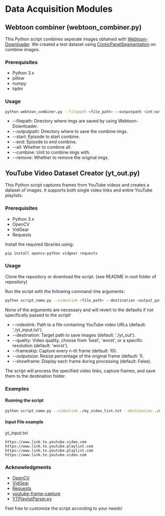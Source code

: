 # Data Acquisition Modules

## Webtoon combiner (webtoon_combiner.py)

This Python script combines seperate images obtained with [Webtoon-Downloader](https://github.com/Zehina/Webtoon-Downloader).
We created a test dataset using [ComicPanelSegmentation](https://github.com/reidenong/ComicPanelSegmentation) on combine images.

### Prerequisites

- Python 3.x
- pillow
- numpy
- tqdm

### Usage

```bash
python webtoon_combiner.py --filepath <file_path> --outputpath <int:output_path> --start <int:start_episode> --end <end_episode> --all <True/False> --combine <int:Unit to combine imgs with> --remove <True/False>
```

- --filepath: Directory where imgs are saved by using Webtoon-Downloader.
- --outputpath: Directory where to save the combine imgs.
- --start: Episode to start combine.
- --end: Episode to end combine.
- --all: Whether to combine all.
- --combine: Unit to combine imgs with.
- --remove: Whether to remove the original imgs.


## YouTube Video Dataset Creator (yt_out.py)

This Python script captures frames from YouTube videos and creates a dataset of images. It supports both single video links and entire YouTube playlists.

### Prerequisites

- Python 3.x
- OpenCV
- VidGear
- Requests

Install the required libraries using:

```bash
pip install opencv-python vidgear requests
```

### Usage
Clone the repository or download the script. (see README in root folder of repository)

Run the script with the following command-line arguments:

```bash
python script_name.py --videolink <file_path> --destination <output_path> --quality <video_quality> --frameskip <frame_skip> --outputsize <resize_percentage> --showframe <True_or_False>
```

None of the arguments are necessary and will revert to the defaults if not specifically passed to the script!
- --videolink: Path to a file containing YouTube video URLs (default: './yt_input.txt').
- --destination: Target path to save images (default: './yt_out').
- --quality: Video quality, choose from 'best', 'worst', or a specific resolution (default: 'worst').
- --frameskip: Capture every n-th frame (default: 10).
- --outputsize: Resize percentage of the original frame (default: 1).
- --showframe: Display each frame during processing (default: False).

The script will process the specified video links, capture frames, and save them to the destination folder.

### Examples

#### Running the script
```bash
python script_name.py --videolink ./my_video_list.txt --destination ./output_folder --quality best --frameskip 5 --outputsize 0.8 --showframe True
```

#### Input File example

yt_input.txt
```
https://www.link.to.youtube.video.com
https://www.link.to.youtube.playlist.com
https://www.link.to.youtube.playlist.com
https://www.link.to.youtube.video.com
```

### Acknowledgments
- [OpenCV](https://opencv.org/)
- [VidGear](https://abhitronix.github.io/vidgear/)
- [Requests](https://docs.python-requests.org/en/latest/)
- [youtube-frame-capture](https://github.com/qaixerabbas/youtube-frame-capture)
- [YTPlaylistParser.py](https://gist.github.com/Axeltherabbit/5b147d508faf1b5cd735a52bd916b1e4)

Feel free to customize the script according to your needs!

